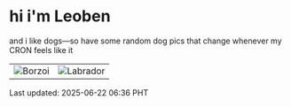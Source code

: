 # hi i'm Leoben

and i like dogs—so have some random dog pics that change whenever my CRON feels like it

|  |  |
|--------|----------|
| ![Borzoi](https://random-dog-vercel.vercel.app/api/random-borzoi?v=1750545403) | ![Labrador](https://random-dog-vercel.vercel.app/api/random-labrador?v=1750545403) |

Last updated: 2025-06-22 06:36 PHT
